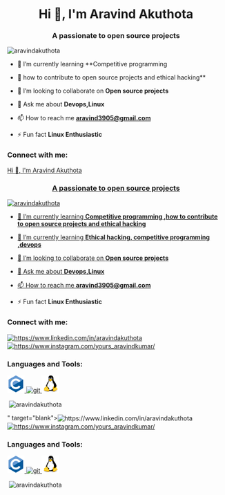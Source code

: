 <h1 align="center">Hi 👋, I'm Aravind Akuthota</h1>
<h3 align="center">A passionate to open source projects</h3>

<p align="left"> <img src="https://komarev.com/ghpvc/?username=aravindakuthota&label=Profile%20views&color=0e75b6&style=flat" alt="aravindakuthota" /> </p>

- 🔭 I’m currently learning **Competitive programming 
 
- 🤘 how to contribute to open source projects and ethical hacking**

- 👯 I’m looking to collaborate on **Open source projects**

- 💬 Ask me about **Devops,Linux**

- 📫 How to reach me **aravind3905@gmail.com**

- ⚡ Fun fact **Linux Enthusiastic**

<h3 align="left">Connect with me:</h3>
<p align="left">
<a href="https://linkedin.com/in/  <h1 align="center">Hi 👋, I'm Aravind Akuthota</h1>
<h3 align="center">A passionate to open source projects</h3>

<p align="left"> <img src="https://komarev.com/ghpvc/?username=aravindakuthota&label=Profile%20views&color=0e75b6&style=flat" alt="aravindakuthota" /> </p>

- 🔭 I’m currently learning **Competitive programming ,how to contribute to open source projects and ethical hacking**

- 🌱 I’m currently learning **Ethical hacking, competitive programming ,devops**

- 👯 I’m looking to collaborate on **Open source projects**

- 💬 Ask me about **Devops,Linux**

- 📫 How to reach me **aravind3905@gmail.com**

- ⚡ Fun fact **Linux Enthusiastic**

<h3 align="left">Connect with me:</h3>
<p align="left">
<a href="https://linkedin.com/in/https://www.linkedin.com/in/aravindakuthota" target="blank"><img align="center" src="https://raw.githubusercontent.com/rahuldkjain/github-profile-readme-generator/master/src/images/icons/Social/linked-in-alt.svg" alt="https://www.linkedin.com/in/aravindakuthota" height="30" width="40" /></a>
<a href="https://instagram.com/https://www.instagram.com/yours_aravindkumar/" target="blank"><img align="center" src="https://raw.githubusercontent.com/rahuldkjain/github-profile-readme-generator/master/src/images/icons/Social/instagram.svg" alt="https://www.instagram.com/yours_aravindkumar/" height="30" width="40" /></a>
</p>

<h3 align="left">Languages and Tools:</h3>
<p align="left"> <a href="https://www.cprogramming.com/" target="_blank" rel="noreferrer"> <img src="https://raw.githubusercontent.com/devicons/devicon/master/icons/c/c-original.svg" alt="c" width="40" height="40"/> </a> <a href="https://git-scm.com/" target="_blank" rel="noreferrer"> <img src="https://www.vectorlogo.zone/logos/git-scm/git-scm-icon.svg" alt="git" width="40" height="40"/> </a> <a href="https://www.linux.org/" target="_blank" rel="noreferrer"> <img src="https://raw.githubusercontent.com/devicons/devicon/master/icons/linux/linux-original.svg" alt="linux" width="40" height="40"/> </a> </p>

<p>&nbsp;<img align="center" src="https://github-readme-stats.vercel.app/api?username=aravindakuthota&show_icons=true&locale=en" alt="aravindakuthota" /></p>
 " target="blank"><img align="center" src="https://raw.githubusercontent.com/rahuldkjain/github-profile-readme-generator/master/src/images/icons/Social/linked-in-alt.svg" alt="https://www.linkedin.com/in/aravindakuthota" height="30" width="40" /></a>
<a href="https://instagram.com/https://www.instagram.com/yours_aravindkumar/" target="blank"><img align="center" src="https://raw.githubusercontent.com/rahuldkjain/github-profile-readme-generator/master/src/images/icons/Social/instagram.svg" alt="https://www.instagram.com/yours_aravindkumar/" height="30" width="40" /></a>
</p>

<h3 align="left">Languages and Tools:</h3>
<p align="left"> <a href="https://www.cprogramming.com/" target="_blank" rel="noreferrer"> <img src="https://raw.githubusercontent.com/devicons/devicon/master/icons/c/c-original.svg" alt="c" width="40" height="40"/> </a> <a href="https://git-scm.com/" target="_blank" rel="noreferrer"> <img src="https://www.vectorlogo.zone/logos/git-scm/git-scm-icon.svg" alt="git" width="40" height="40"/> </a> <a href="https://www.linux.org/" target="_blank" rel="noreferrer"> <img src="https://raw.githubusercontent.com/devicons/devicon/master/icons/linux/linux-original.svg" alt="linux" width="40" height="40"/> </a> </p>

<p>&nbsp;<img align="center" src="https://github-readme-stats.vercel.app/api?username=aravindakuthota&show_icons=true&locale=en" alt="aravindakuthota" /></p>
